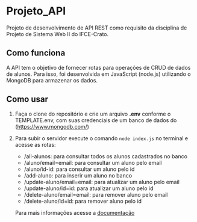 # Projeto_API 

Projeto de desenvolvimento de API REST como requisito da disciplina de Projeto de Sistema Web II do IFCE-Crato.

## Como funciona

A API tem o objetivo de fornecer rotas para operações de CRUD de dados de alunos. Para isso, foi desenvolvida em JavaScript (node.js) utilizando o MongoDB para armazenar os dados.

## Como usar

1. Faça o clone do repositório e crie um arquivo **.env** conforme o TEMPLATE.env, com suas credenciais de um banco de dados do (https://www.mongodb.com/)

2. Para subir o servidor execute o comando `node index.js` no terminal e acesse as rotas:

    - /all-alunos: para consultar todos os alunos cadastrados no banco
    - /aluno/email=email: para consultar um aluno pelo email
    - /aluno/id-id: para consultar um aluno pelo id
    - /add-aluno: para inserir um aluno no banco
    - /update-aluno/email=email: para atualizar um aluno pelo email
    - /update-aluno/id=id: para atualizar um aluno pelo id
    - /delete-aluno/email=email: para remover aluno pelo email
    - /delete-aluno/id=id: para remover aluno pelo id

    Para mais informações acesse a [documentação](https://documenter.getpostman.com/view/23678062/2s83tJGW9D#e9a8783b-75b5-488b-aecc-a3cc69a9791c)
